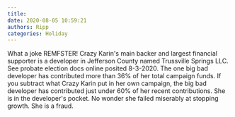 ```yaml
---
title: 
date: 2020-08-05 10:59:21
authors: Ripp
categories: Holiday
---
```


 What a joke REMFSTER!   Crazy Karin's main backer and largest financial supporter is a developer in Jefferson County named Trussville Springs LLC.  See probate election docs online posited 8-3-2020.  The  one big bad developer has contributed more than 36% of her total campaign funds.   If you subtract what Crazy Karin put in her own campaign, the big bad developer has contributed just under 60% of her recent contributions.   She is in the developer's pocket.   No wonder she failed miserably at stopping growth.  She is a fraud.